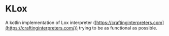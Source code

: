 # KLox
A kotlin implementation of Lox interpreter ([https://craftinginterpreters.com](https://craftinginterpreters.com/)) trying to be as functional as possible.
